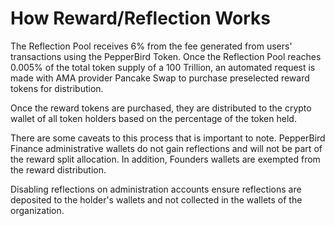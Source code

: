 # How Reward/Reflection Works

The Reflection Pool receives 6% from the fee generated from users' transactions using the PepperBird Token. Once the Reflection Pool reaches 0.005% of the total token supply of a 100 Trillion, an automated request is made with AMA provider Pancake Swap to purchase preselected reward tokens for distribution.

Once the reward tokens are purchased, they are distributed to the crypto wallet of all token holders based on the percentage of the token held.

There are some caveats to this process that is important to note. PepperBird Finance administrative wallets do not gain reflections and will not be part of the reward split allocation. In addition, Founders wallets are exempted from the reward distribution.

Disabling reflections on administration accounts ensure reflections are deposited to the holder's wallets and not collected in the wallets of the organization.



